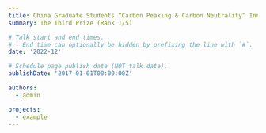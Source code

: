 ```yaml
---
title: China Graduate Students “Carbon Peaking & Carbon Neutrality” Innovation and Creativity Competition 2022
summary: The Third Prize (Rank 1/5)

# Talk start and end times.
#   End time can optionally be hidden by prefixing the line with `#`.
date: '2022-12'

# Schedule page publish date (NOT talk date).
publishDate: '2017-01-01T00:00:00Z'

authors:
  - admin

projects:
  - example
---
```


